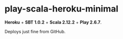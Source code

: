 # play-scala-heroku-minimal

**Heroku** + **SBT 1.0.2** + **Scala 2.12.2** + **Play 2.6.7**.

Deploys just fine from GitHub.
